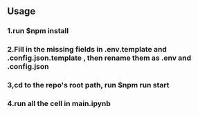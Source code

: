 ## Usage

### 1.run $npm install
### 2.Fill in the missing fields in .env.template and .config.json.template , then rename them as .env and .config.json
### 3,cd to the repo's root path, run $npm run start
### 4.run all the cell in main.ipynb